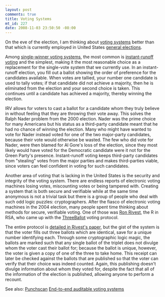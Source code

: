 ```yaml
--- 
layout: post
comments: true
title: Voting Systems
mt_id: 227
date: 2008-11-03 23:50:50 -08:00
---
```

On the eve of the election, I am thinking about [voting systems](http://en.wikipedia.org/wiki/Voting_system) better than that which is currently employed in United States [general elections](http://en.wikipedia.org/wiki/General_election).

Among [single-winner voting systems](http://en.wikipedia.org/wiki/Single-winner_voting_system), the most common is [instant-runoff voting](http://en.wikipedia.org/wiki/Instant-runoff_voting) and the simplest, making it the most reasonable choice as a replacement for the single-vote system that we currently use.  In an instant-runoff election, you fill out a ballot showing the order of preference for the candidates available.  When votes are tallied, your number one candidate is used to tally votes; if that candidate did not achieve a majority, then he is eliminated from the election and your second choice is taken.  This continues until a candidate has achieved a majority, thereby winning the election.

IRV allows for voters to cast a ballot for a candidate whom they truly believe in without feeling that they are throwing their vote away.  This solves the Ralph Nader problem from the 2000 election.  Nader was the prime choice for many Americans but his status as a third-party candidate meant that he had no chance of winning the election.  Many who might have wanted to vote for Nader instead voted for one of the two major-party candidates, because their vote would otherwise be wasted.  The few who did vote for Nader, were then blamed for Al Gore's loss of the election, since they most likely would have voted for the Democratic candidate were it not for the Green Party's presence.  Instant-runoff voting keeps third-party candidates from "stealing" votes from the major parties and makes third-parties viable, since voters can feel confident in voting for such candidates.

Another area of voting that is lacking in the United States is the security and integrity of the voting system.  There are endless reports of electronic voting machines losing votes, miscounting votes or being tampered with.  Creating a system that is both secure and verifiable while at the same time anonymous is not a trivial task but there is a group of people who deal with such odd logic puzzles: cryptographers.  After the fiasco of electronic voting machines in the 2004 election, many people spent time thinking about methods for secure, verifiable voting.  One of those was [Ron Rivest](http://en.wikipedia.org/wiki/Ron_Rivest), the R in RSA, who came up with the [ThreeBallot](http://en.wikipedia.org/wiki/ThreeBallot) voting protocol.

The entire protocol is [detailed in Rivest's paper](http://theory.csail.mit.edu/~rivest/Rivest-TheThreeBallotVotingSystem.pdf), but the gist of the system is that the voter fills out three ballots which are identical, save for a unique number identifying each.  Through some cryptographic logic magic, the ballots are marked such that any single ballot of the triplet does not divulge whom the voter cast their ballot for; because the ballot is unique, however, the voter is given a copy of one of the three to take home.  This receipt can later be checked against the ballots that are published so that the voter can verify that their choice was indeed counted.  Again, this publishing doesn't divulge information about whom they voted for, despite the fact that all of the information of the election is published, allowing anyone to perform a recount.

See also:
[Punchscan](http://www.punchscan.org/)
[End-to-end auditable voting systems](http://en.wikipedia.org/wiki/End-to-end_auditable_voting_systems)
